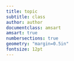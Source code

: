 ```yaml
---
title: topic
subtitle: class
author: author
documentclass: amsart
amsart: true
numbersections: true
geometry: "margin=0.5in"
fontsize: 12pt
---
```



